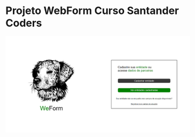 # Projeto WebForm Curso Santander Coders

![My Image](assets/Captura%20de%20tela%202023-05-23%20003728.png)